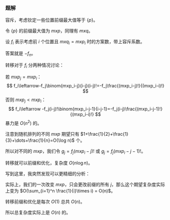 ### 题解

容斥，考虑钦定一些位置前缀最大值等于 $\{p\}$。

令 $\{p\}$ 的前缀最大值为 $mxp$，同理有 $mxq$。

设 $f_i$ 表示考虑前 $i$ 个位置且 $mxq_{i}=mxp_i$ 时的方案数，带上容斥系数。

答案就是 $-f_n$。

转移对于 $f_i$ 分两种情况讨论：

若 $mxp_j=mxp_i$：
$$
f_i\leftarrow-f_j\binom{mxp_i-j}{i-j}(i-j)!=-f_j\frac{(mxp_i-j)!}{(mxp_i-i)!}
$$
否则 $mxp_j < mxp_i$：
$$
f_i\leftarrow -f_j(i-j)!\binom{mxp_i-j-1}{i-j-1}=-f_j(i-j)\frac{(mxp_i-j-1)!}{(mxp_i-i)!}
$$
暴力是 $O(n^2)$ 的。

注意到随机排列的不同 $mxp$ 期望只有 $1+\frac{1}{2}+\frac{1}{3}+\dots+\frac{1}{n}=O(\log n)$ 个。

所以对不同的 $mxp$，我们令  $g_j=f_j(mxp_i-j)!$ 或  $g_j=f_j(mxp_i-j-1)!$。

转移就可以前缀和优化，复杂度 $O(n\log n)$。

写到这里，我突然发现可以更精细的分析：

实际上，我们的一次改变 $mxp$，只会更改前缀的所有 $j$，那么这个期望复杂度实际上变为 $O(\sum_{i=1}^n \frac{1}{i}\times i) = O(n)$。

转移前缀和优化是每次 $O(1)$ 总共 $O(n)$。

所以总复杂度实际上是 $O(n)$ 的。
